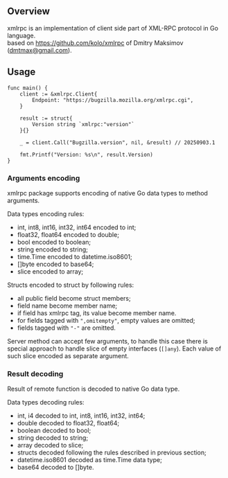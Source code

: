 ## Overview

xmlrpc is an implementation of client side part of XML-RPC protocol in Go language.  
based on https://github.com/kolo/xmlrpc of Dmitry Maksimov (dmtmax@gmail.com).


## Usage

```golang
func main() {
	client := &xmlrpc.Client{
		Endpoint: "https://bugzilla.mozilla.org/xmlrpc.cgi",
	}

	result := struct{
		Version string `xmlrpc:"version"`
	}{}

	_ = client.Call("Bugzilla.version", nil, &result) // 20250903.1

	fmt.Printf("Version: %s\n", result.Version)
}
```

### Arguments encoding

xmlrpc package supports encoding of native Go data types to method
arguments.

Data types encoding rules:

* int, int8, int16, int32, int64 encoded to int;
* float32, float64 encoded to double;
* bool encoded to boolean;
* string encoded to string;
* time.Time encoded to datetime.iso8601;
* []byte encoded to base64;
* slice encoded to array;

Structs encoded to struct by following rules:

* all public field become struct members;
* field name become member name;
* if field has xmlrpc tag, its value become member name.
* for fields tagged with `",omitempty"`, empty values are omitted;
* fields tagged with `"-"` are omitted.

Server method can accept few arguments, to handle this case there is
special approach to handle slice of empty interfaces (`[]any`).
Each value of such slice encoded as separate argument.

### Result decoding

Result of remote function is decoded to native Go data type.

Data types decoding rules:

* int, i4 decoded to int, int8, int16, int32, int64;
* double decoded to float32, float64;
* boolean decoded to bool;
* string decoded to string;
* array decoded to slice;
* structs decoded following the rules described in previous section;
* datetime.iso8601 decoded as time.Time data type;
* base64 decoded to []byte.

